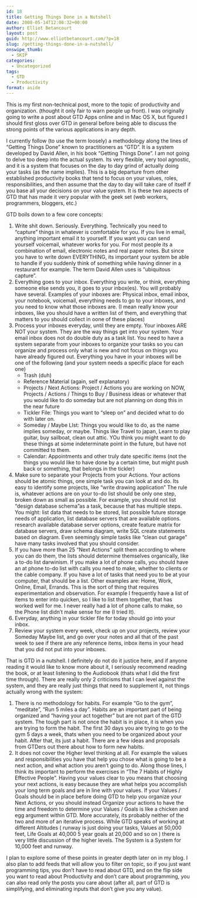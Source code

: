 ```yaml
---
id: 18
title: Getting Things Done in a Nutshell
date: 2008-05-14T12:08:32+00:00
author: Elliot Betancourt
layout: post
guid: http://www.elliotbetancourt.com/?p=18
slug: /getting-things-done-in-a-nutshell/
onswipe_thumb:
  - SKIP
categories:
  - Uncategorized
tags:
  - GTD
  - Productivity
format: aside
---
```

This is my first non-technical post, more to the topic of productivity and organization. (thought it only fair to warn people up front). I was originally going to write a post about GTD Apps online and in Mac OS X, but figured I should first gloss over GTD in general before being able to discuss the strong points of the various applications in any depth.

I currently follow (to use the term loosely) a methodology along the lines of &#8220;Getting Things Done&#8221; known to practitioners as &#8220;GTD&#8221;. It is a system developed by David Allen, in his book &#8220;Getting Things Done&#8221;. I am not going to delve too deep into the actual system. Its very flexible, very tool agnostic, and it is a system that focuses on the day to day grind of actually doing your tasks (as the name implies). This is a big departure from other established productivity books that tend to focus on your values, roles, responsibilities, and then assume that the day to day will take care of itself if you base all your decisions on your value system. It is these two aspects of GTD that has made it very popular with the geek set (web workers, programmers, bloggers, etc.)

GTD boils down to a few core concepts:

  1. Write shit down. Seriously. Everything. Technically you need to &#8220;capture&#8221; things in whatever is comfortable for you. If you live in email, anything important email it to yourself. If you want you can send yourself voicemail, whatever works for you. For most people its a combination of email, electronic notes and real paper notes. But since you have to write down EVERYTHING, its important your system be able to handle if you suddenly think of something while having dinner in a restaurant for example. The term David Allen uses is &#8220;ubiquitous capture&#8221;.
  2. Everything goes to your inbox. Everything you write, or think, everything someone else sends you, it goes to your inbox(es). You will probably have several. Examples of your inboxes are: Physical inbox, email inbox, your notebook, voicemail, everything needs to go to your inboxes, and you need to know what those inboxes are. (I mean really know your inboxes, like you should have a written list of them, and everything that matters to you should collect in oone of these places)
  3. Process your inboxes everyday, until they are empty. Your inboxes ARE NOT your system. They are the way things get into your system. Your email inbox does not do double duty as a task list. You need to have a system separate from your inboxes to organize your tasks so you can organize and process only what is new and not focus on things you have already figured out. Everything you have in your inboxes will be one of the following (and your system needs a specific place for each one) 
      * Trash (duh)
      * Reference Material (again, self explanatory)
      * Projects / Next Actions: Project / Actions you are working on NOW, Projects / Actions / Things to Buy / Business ideas or whatever that you would like to do someday but are not planning on dong this in the near future
      * Tickler File: Things you want to &#8220;sleep on&#8221; and decided what to do with later on.
      * Someday / Maybe LIst: Things you would like to do, as the name implies someday, or maybe. Things like Travel to japan, Learn to play guitar, buy sailboat, clean out attic. YOu think you might want to do these things at some indeterminate point in the future, but have not committed to them.
      * Calendar: Appointments and other truly date specific items (not the things you would like to have done by a certain time, but might push back or something, that belongs in the tickler)
  4. Make sure to separate your Projects from your Actions. Your actions should be atomic things, one simple task you can look at and do. Its easy to identify some projects, like &#8220;write drawing application&#8221; The rule is, whatever actions are on your to-do list should be only one step, broken down as small as possible. For example, you should not list &#8220;design database schema&#8221;as a task, because that has multiple steps. You might: list data that needs to be stored, list possible future storage needs of application, list database servers that are available options. research available database server options, create feature matrix for database servers, draw schema diagram, write SQL create statements based on diagram. Even seemingly simple tasks like &#8220;clean out garage&#8221; have many tasks involved that you should consider.
  5. If you have more than 25 &#8220;Next Actions&#8221; split them according to where you can do them, the lists should determine themselves organically, like a to-do list darwinism. If you make a lot of phone calls, you should have an at phone to-do list with calls you need to make, whether to clients or the cable company. If you have a lot of tasks that need you to be at your computer, that should be a list. Other examples are: Home, Work, Online, Email, Errands. This is the sort of thing that requires experimentation and observation. For example I frequently have a list of items to enter into quicken, so I like to list them together, that has worked well for me. I never really had a lot of phone calls to make, so the Phone list didn&#8217;t make sense for me (I tried It).
  6. Everyday, anything in your tickler file for today should go into your inbox.
  7. Review your system every week, check up on your projects, review your Someday Maybe list, and go over your notes and all that of the past week to see if there are any reference items, inbox items in your head that you did not put into your inboxes.

That is GTD in a nutshell. I definitely do not do it justice here, and if anyone reading it would like to know more about it, I seriously recommend reading the book, or at least listening to the Audiobook (thats what I did the first time through). There are really only 2 criticisms that I can level against the system, and they are really just things that need to supplement it, not things actually wrong with the system:

  1. There is no methodology for habits. For example &#8220;Go to the gym&#8221;, &#8220;meditate&#8221;, &#8220;Run 5 miles a day&#8221;. Habits are an important part of being organized and &#8220;having your act together&#8221; but are not part of the GTD system. The tough part is not once the habit is in place, it is when you are trying to form the habit. The first 30 days you are trying to go to the gym 5 days a week, thats when you need to be organized about your habit. After that, its just a habit. There are a few ideas and proposals from GTDers out there about how to form new habits.
  2. It does not cover the Higher level thinking at all. For example the values and responsibilities you have that help you chose what is going to be a next action, and what action you aren&#8217;t going to do. Along those lines, I think its important to perform the exercises in &#8220;The 7 Habits of Highly Effective People&#8221;. Having your values clear to you means that choosing your next actions, is easy because they are what helps you accomplish your long term goals and are in line with your values. If your Values / Goals should be in place before doing GTD to help you organize your Next Actions, or you should instead Organize your actions to have the time and freedom to determine your Values / Goals is like a chicken and egg argument within GTD. More accurately, its probably neither of the two and more of an iterative process. While GTD speaks of working at different Altitudes ( runway is just doing your tasks, Values at 50,000 feet, Life Goals at 40,000 5 year goals at 20,000 and so on ) there is very little discussion of the higher levels. The System is a System for 10,000 feet and runway.

I plan to explore some of these points in greater depth later on in my blog. I also plan to add feeds that will allow you to filter on topic, so if you just want programming tips, you don&#8217;t have to read about GTD, and on the flip side you want to read about Productivity and don&#8217;t care about programming, you can also read only the posts you care about (after all, part of GTD is simplifying, and eliminating inputs that don&#8217;t give you any value).